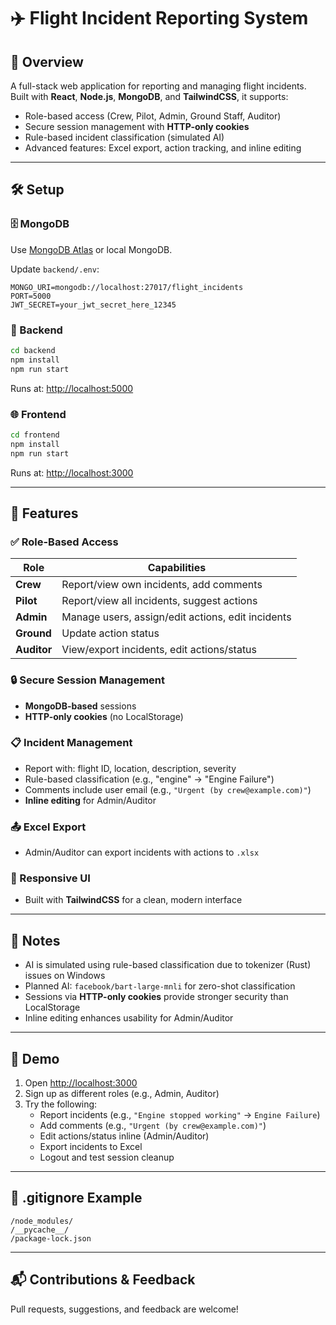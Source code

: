 # ✈️ Flight Incident Reporting System

## 🧾 Overview

A full-stack web application for reporting and managing flight incidents. Built with **React**, **Node.js**, **MongoDB**, and **TailwindCSS**, it supports:

- Role-based access (Crew, Pilot, Admin, Ground Staff, Auditor)
- Secure session management with **HTTP-only cookies**
- Rule-based incident classification (simulated AI)
- Advanced features: Excel export, action tracking, and inline editing

---

## 🛠️ Setup

### 🗄️ MongoDB

Use [MongoDB Atlas](https://www.mongodb.com/cloud/atlas) or local MongoDB.

Update `backend/.env`:

```
MONGO_URI=mongodb://localhost:27017/flight_incidents
PORT=5000
JWT_SECRET=your_jwt_secret_here_12345
```

### 🚀 Backend

```bash
cd backend
npm install
npm run start
```

Runs at: [http://localhost:5000](http://localhost:5000)

### 🌐 Frontend

```bash
cd frontend
npm install
npm run start
```

Runs at: [http://localhost:3000](http://localhost:3000)

---

## 🔐 Features

### ✅ Role-Based Access

| Role         | Capabilities                                                                 |
|--------------|------------------------------------------------------------------------------|
| **Crew**     | Report/view own incidents, add comments                                      |
| **Pilot**    | Report/view all incidents, suggest actions                                   |
| **Admin**    | Manage users, assign/edit actions, edit incidents                            |
| **Ground**   | Update action status                                                         |
| **Auditor**  | View/export incidents, edit actions/status                                   |

### 🔒 Secure Session Management

- **MongoDB-based** sessions
- **HTTP-only cookies** (no LocalStorage)

### 📋 Incident Management

- Report with: flight ID, location, description, severity
- Rule-based classification (e.g., "engine" → "Engine Failure")
- Comments include user email (e.g., `"Urgent (by crew@example.com)"`)
- **Inline editing** for Admin/Auditor

### 📤 Excel Export

- Admin/Auditor can export incidents with actions to `.xlsx`

### 🎨 Responsive UI

- Built with **TailwindCSS** for a clean, modern interface

---

## 🧠 Notes

- AI is simulated using rule-based classification due to tokenizer (Rust) issues on Windows
- Planned AI: `facebook/bart-large-mnli` for zero-shot classification
- Sessions via **HTTP-only cookies** provide stronger security than LocalStorage
- Inline editing enhances usability for Admin/Auditor

---

## 🧪 Demo

1. Open [http://localhost:3000](http://localhost:3000)
2. Sign up as different roles (e.g., Admin, Auditor)
3. Try the following:
   - Report incidents (e.g., `"Engine stopped working"` → `Engine Failure`)
   - Add comments (e.g., `"Urgent (by crew@example.com)"`)
   - Edit actions/status inline (Admin/Auditor)
   - Export incidents to Excel
   - Logout and test session cleanup

---

## 📁 .gitignore Example

```gitignore
/node_modules/
/__pycache__/
/package-lock.json
```

---

## 📬 Contributions & Feedback

Pull requests, suggestions, and feedback are welcome!